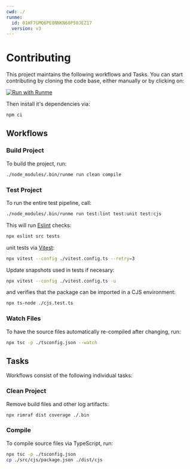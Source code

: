 ```yaml
---
cwd: ./
runme:
  id: 01HF7GMQ6PE0NNKN60P50JEZ17
  version: v3
---
```


# Contributing

This project maintains the following workflows and Tasks. You can start contributing by cloning the code base, either manually or by clicking on:

[![Run with Runme](https://badgen.net/badge/Run%20with/Runme/5B3ADF?icon=https://runme.dev/img/logo.svg)](https://runme.dev/api/runme?repository=https%3A%2F%2Fgithub.com%2Fstateful%2Frunmejs.git&fileToOpen=CONTRIBUTING.md)

Then install it's dependencies via:

```sh {"id":"01HF7GMQ6NTPMHCVN4BM9FMCGW","name":"install"}
npm ci
```

## Workflows

### Build Project

To build the project, run:

```sh {"id":"01HF7GMQ6NTPMHCVN4BNVQVTST","name":"build"}
./node_modules/.bin/runme run clean compile
```

### Test Project

To run the entire test pipeline, call:

```sh {"id":"01HF7GMQ6NTPMHCVN4BS6AB0BM","name":"test"}
./node_modules/.bin/runme run test:lint test:unit test:cjs
```

This will run [Eslint](https://eslint.org/) checks:

```sh {"id":"01HF7GMQ6NTPMHCVN4BTYD944N","name":"test:lint"}
npx eslint src tests
```

unit tests via [Vitest](https://vitest.dev/):

```sh {"id":"01HF7GMQ6NTPMHCVN4BY0W782F","name":"test:unit"}
npx vitest --config ./vitest.config.ts --retry=3
```

Update snapshots used in tests if necesary:

```sh {"id":"01HPEYC6NE0WP6X2KTGQAHZVSN","name":"test:unit:snapshots"}
npx vitest --config ./vitest.config.ts -u
```

and verifies that the package can be imported in a CJS environment:

```sh {"cwd":"./tests/cjs","id":"01HF7GMQ6NTPMHCVN4BYGWDAY0","name":"test:cjs"}
npx ts-node ./cjs.test.ts
```

### Watch Files

To have the source files automatically re-compiled after changing, run:

```sh {"id":"01HF7GMQ6NTPMHCVN4C05RFBVF","name":"watch"}
npx tsc -p ./tsconfig.json --watch
```

## Tasks

Workflows consist of the following individual tasks:

### Clean Project

Remove build files and other log artifacts:

```sh {"id":"01HF7GMQ6NTPMHCVN4C220SZSN","name":"clean"}
npx rimraf dist coverage ./.bin
```

### Compile

To compile source files via TypeScript, run:

```sh {"id":"01HF7GMQ6NTPMHCVN4C425DX9M","name":"compile"}
npx tsc -p ./tsconfig.json
cp ./src/cjs/package.json ./dist/cjs
```
